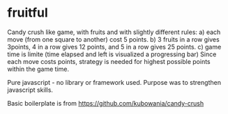# fruitful
Candy crush like game, with fruits and with slightly different rules: 
a) each move (from one square to another) cost 5 points. 
b) 3 fruits in a row gives 3points, 4 in a row gives 12 points, and 5 in a row gives 25 points. 
c) game time is limite (time elapsed and left is visualized a progressing bar)
Since each move costs points, strategy is needed for highest possible points within the game time. 

Pure javascript - no library or framework used. Purpose was to strengthen javascript skills. 

Basic boilerplate is from https://github.com/kubowania/candy-crush 
